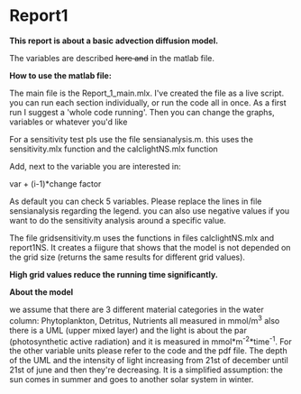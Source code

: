# Report1
<strong>This report is about a basic advection diffusion model.</strong>
<p>The variables are described <del>here and</del> in the matlab file.</p>
<p><strong>How to use the matlab file:</strong>

<p>The main file is the Report_1_main.mlx. I've created the file as a live script. you can run each section individually, or run the code all in once.
As a first run I suggest a 'whole code running'. Then you can change the graphs, variables or whatever you'd like</p>

<p>For a sensitivity test pls use the file sensianalysis.m. this uses the sensitivity.mlx function and the calclightNS.mlx function</p>

<p>Add, next to the variable you are interested in:</p>
<p>var + (i-1)*change factor</p>
<p>As default you can check 5 variables. Please replace the lines in file sensianalysis regarding the legend. you can also use negative 
values if you want to do the sensitivity analysis around a specific value. </p>

<p>The file gridsensitivity.m uses the functions in files calclightNS.mlx and report1NS. It creates a fiigure that shows that
the model is not depended on the grid size (returns the same results for different grid values). </p>
<p><b>High grid values reduce the running time significantly.</b></p>


<p><b>About the model</b></p>
<p>we assume that there are 3 different material categories in the water column:
Phytoplankton, Detritus, Nutrients
all measured in mmol/m<sup>3</sup>
also there is a UML (upper mixed layer) and
the light is about the par (photosynthetic active radiation) and it is measured in mmol*m<sup>-2</sup>*time<sup>-1</sup>. For the other variable units please refer to the code and the pdf file. 
The depth of the UML and the intensity of light increasing from 21st of december until 21st of june and then they're decreasing. It is a simplified assumption: the sun comes in summer and goes to another solar system in winter.</p>

